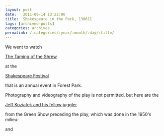 ```yaml
---
layout: post
date:	2011-06-14 13:22:00
title:  Shakespeare in the Park, 130611
tags: [archived-posts]
categories: archives
permalink: /:categories/:year/:month/:day/:title/
---
```

We went to watch

<a href="http://en.wikipedia.org/wiki/The_Taming_of_the_Shrew"> The Taming of the Shrew </a>

at the 

<a href="http://www.shakespearefestivalstlouis.org/CurrentSeason/PlanYourVisit/GettingHere/tabid/104/Default.aspx"> Shakespeare Festival </a>

that is an annual event in Forest Park.

Photography and videography of the play is not permitted, but here are the 


<a href="http://jugglingjeffstl.com/"> Jeff Koziatek and his fellow juggler </a>


 from the Green Show preceding the play, which was done in the 1950's milieu:

<lj-embed id="669"/>



and


<lj-embed id="670"/>
